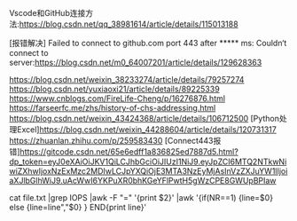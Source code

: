 Vscode和GitHub连接方法:https://blog.csdn.net/qq_38981614/article/details/115013188

[报错解决] Failed to connect to github.com port 443 after ***** ms: Couldn‘t connect to server:https://blog.csdn.net/m0_64007201/article/details/129628363

https://blog.csdn.net/weixin_38233274/article/details/79257274
https://blog.csdn.net/yuxiaoxi21/article/details/89225339
https://www.cnblogs.com/FireLife-Cheng/p/16276876.html
https://farseerfc.me/zhs/history-of-chs-addressing.html
https://blog.csdn.net/weixin_43424368/article/details/106712500
[Python处理Excel]https://blog.csdn.net/weixin_44288604/article/details/120731317     https://zhuanlan.zhihu.com/p/259583430
[Connect443报错]https://gitcode.csdn.net/65e6edff1a836825ed7887d5.html?dp_token=eyJ0eXAiOiJKV1QiLCJhbGciOiJIUzI1NiJ9.eyJpZCI6MTQ2NTkwNiwiZXhwIjoxNzExMzc2MDIwLCJpYXQiOjE3MTA3NzEyMjAsInVzZXJuYW1lIjoiaXJlbGlhWiJ9.uAcWwI6YKPuXR0bhKGeYFlPwtH5gWzCPE8GWUpBPIaw  




cat file.txt |grep IOPS |awk -F "=" '{print $2}' |awk '{if(NR==1) {line=$0} else {line=line","$0} } END{print line}'